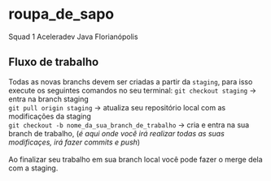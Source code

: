 # roupa_de_sapo
Squad 1 Aceleradev Java Florianópolis

## Fluxo de trabalho
Todas as novas branchs devem ser criadas a partir da `staging`, para isso execute os seguintes comandos no seu terminal:
```git checkout staging``` -> entra na branch staging  <br />
```git pull origin staging``` -> atualiza seu repositório local com as modificações da staging <br />
```git checkout -b nome_da_sua_branch_de_trabalho``` -> cria e entra na sua branch de trabalho, (*é aqui onde você irá realizar todas as suas modificaçes, irá fazer commits e push*) <br />
<br />
Ao finalizar seu trabalho em sua branch local você pode fazer o merge dela com a staging.
